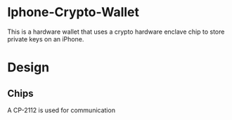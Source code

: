 # Iphone-Crypto-Wallet
This is a hardware wallet that uses a crypto hardware enclave chip to store private keys on an iPhone. 
# Design

## Chips
A CP-2112 is used for communication
